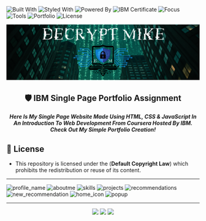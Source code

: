![Built With](https://img.shields.io/badge/Built%20With-HTML5-E34F26?style=flat&logo=html5&logoColor=white&labelColor=3f3f46)
![Styled With](https://img.shields.io/badge/Styled%20With-CSS3-1572B6?style=flat&logo=css3&logoColor=white&labelColor=3f3f46)
![Powered By](https://img.shields.io/badge/Powered%20By-JavaScript-F7DF1E?style=flat&logo=javascript&logoColor=black&labelColor=3f3f46)
![IBM Certificate](https://img.shields.io/badge/IBM%20Certificate-Web%20Development-1f2937?style=flat&labelColor=3f3f46&color=1d4ed8)
![Focus](https://img.shields.io/badge/Focus-Responsive%20Design-ef4444?style=flat&labelColor=3f3f46)
![Tools](https://img.shields.io/badge/Tools-GitHub%20Pages-10b981?style=flat&logo=github&logoColor=white&labelColor=3f3f46)
![Portfolio](https://img.shields.io/badge/Portfolio-Practical%20UI%20Design-f59e0b?style=flat&labelColor=3f3f46)
![License](https://img.shields.io/badge/Copyright-©%202025-3f3f46?style=flat&labelColor=3f3f46&color=000000&logo=creativecommons&logoColor=white)

<p align="center">
  <img src="DecryptMikeLogo.png" alt="DecryptMike Logo" style="max-width: 100%; height: auto;"/>
</p>

<h2 align="center">
    🛡️ IBM Single Page Portfolio Assignment
</h2>

<h5 align="center">
     Here Is My Single Page Website Made Using HTML, CSS & JavaScript In An Introduction To Web Development From Coursera Hosted By IBM. <br>Check Out My Simple Portfolio Creation! 
</h5>

## 📄 License

* This repository is licensed under the (**Default Copyright Law**) which prohibits the redistribution or reuse of its content. <br>

---

![profile_name](https://github.com/user-attachments/assets/22550485-b63e-4a71-bab4-801ef4e9dee2)
![aboutme](https://github.com/user-attachments/assets/d5d894e2-ebed-4a4e-810a-d4979c8f38fb)
![skills](https://github.com/user-attachments/assets/64fc8ed4-2f3a-41f3-9039-a9202d6d8ccf)
![projects](https://github.com/user-attachments/assets/8f2cae5f-4af7-4ac8-aa03-fd35011930e9)
![recommendations](https://github.com/user-attachments/assets/180107c9-7765-4f10-accb-086db05bd1d2)
![new_recommendation](https://github.com/user-attachments/assets/e3a9aecf-b769-4de9-bbfd-83025c432ffd)
![home_icon](https://github.com/user-attachments/assets/76353c17-f6de-4dc8-b88f-78cd64799ad6)
![popup](https://github.com/user-attachments/assets/b74e801b-cabc-4b94-9572-8c9b9f62de94)

--- 

<p align="center">
  <img src="https://img.shields.io/badge/Built%20for-Frontend%20Practice-2C3E50?style=for-the-badge"/>
  <img src="https://img.shields.io/badge/Made%20By-DecryptMike-limegreen?style=for-the-badge&logo=github"/>
 <img src="https://img.shields.io/badge/Inspired%20By-IBM%20Web%20Development-0b62ff?style=for-the-badge&logo=ibm&logoColor=white"/>
</p>
